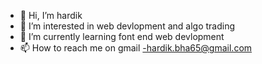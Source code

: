 - 👋 Hi, I’m hardik 
- 👀 I’m interested in web devlopment and algo trading
- 🌱 I’m currently learning font end web devlopment
- 📫 How to reach me on gmail -hardik.bha65@gmail.com


<!---
hardik0001/hardik0001 is a ✨ special ✨ repository because its `README.md` (this file) appears on your GitHub profile.
You can click the Preview link to take a look at your changes.
--->
